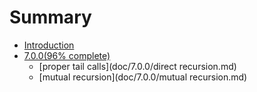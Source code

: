 # Summary

* [Introduction](README.md)
* [7.0.0(96% complete)](doc/7.0.0/README.md)
   * [proper tail calls](doc/7.0.0/direct recursion.md)
   * [mutual recursion](doc/7.0.0/mutual recursion.md)